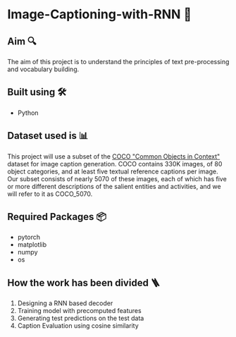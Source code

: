# Image-Captioning-with-RNN 🌇

## Aim 🔍
The aim of this project is to understand the principles of text pre-processing and vocabulary building.

## Built using 🛠️
* Python 

## Dataset used is 📊
This project will use a subset of the [COCO "Common Objects in Context"](https://cocodataset.org/) dataset for image caption generation. COCO contains 330K images, of 80 object categories, and at least five textual reference captions per image. Our subset consists of nearly 5070 of these images, each of which has five or more different descriptions of the salient entities and activities, and we will refer to it as COCO_5070.

## Required Packages 📦
* pytorch
* matplotlib
* numpy
* os

## How the work has been divided 🪜
1. Designing a RNN based decoder
2. Training model with precomputed features
3. Generating test predictions on the test data
4. Caption Evaluation using cosine similarity
